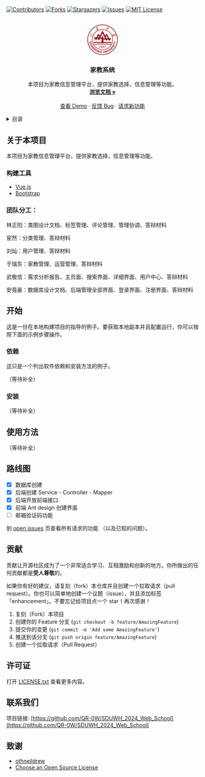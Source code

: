 

<div id="top"></div>

<!--
*** 感谢查看我们的最佳 README 模板，如果你有好的建议，请复刻（fork）本仓库并且创建一个
*** 拉取请求（pull request），或者直接创建一个带「enhancement」标签的议题（issue）。
*** 不要忘记给该项目点一个 star！
*** 再次感谢！现在快去创建一些了不起的东西吧！:D
-->



<!-- 项目 SHIELDS -->
<!--
*** 我们使用了 markdown 「参考风格」的链接以便于阅读。
*** 参考链接是用方括号 [ ] 包围起来的，而非 圆括号 ( )。
*** 请到文档末尾查看 contributors-url、forks-url 等变量的声明。这是一种可选的简洁语法，你可能会想要使用。
*** https://www.markdownguide.org/basic-syntax/#reference-style-links
-->
[![Contributors][contributors-shield]][contributors-url]
[![Forks][forks-shield]][forks-url]
[![Stargazers][stars-shield]][stars-url]
[![Issues][issues-shield]][issues-url]
[![MIT License][license-shield]][license-url]



<!-- 项目 LOGO -->
<br />

<div align="center">
  <a href="https://github.com/QR-0W/SDUWH_2024_Web_School">
    <img src="./assets/校徽.png" alt="Logo" width="80" height="80">
  </a>

<h3 align="center">家教系统</h3>

  <p align="center">
    本项目为家教信息管理平台，提供家教选择，信息管理等功能。
    <br />
    <a href="https://github.com/QR-0W/SDUWH_2024_Web_School"><strong>浏览文档 »</strong></a>
    <br />
    <br />
    <a href="https://github.com/QR-0W/SDUWH_2024_Web_School">查看 Demo</a>
    ·
    <a href="https://github.com/QR-0W/SDUWH_2024_Web_School/issues">反馈 Bug</a>
    ·
    <a href="https://github.com/QR-0W/SDUWH_2024_Web_School/issues">请求新功能</a>
  </p>


</div>



<!-- 目录 -->

<details>
  <summary>目录</summary>
  <ol>
    <li>
      <a href="#关于本项目">关于本项目</a>
      <ul>
        <li><a href="#构建工具">构建工具</a></li>
      </ul>
    </li>
    <li>
      <a href="#开始">开始</a>
      <ul>
        <li><a href="#依赖">依赖</a></li>
        <li><a href="#安装">安装</a></li>
      </ul>
    </li>
    <li><a href="#使用方法">使用方法</a></li>
    <li><a href="#路线图">路线图</a></li>
    <li><a href="#贡献">贡献</a></li>
    <li><a href="#许可证">许可证</a></li>
    <li><a href="#联系我们">联系我们</a></li>
    <li><a href="#致谢">致谢</a></li>
  </ol>
</details>



<!-- 关于本项目 -->

## 关于本项目

本项目为家教信息管理平台，提供家教选择，信息管理等功能。





### 构建工具

* [Vue.js](https://vuejs.org/)
* [Bootstrap](https://getbootstrap.com)



### 			团队分工：​							

林正阳：类图设计文档、标签管理、评论管理、管理协调、答辩材料​		

宦然：分类管理、答辩材料​							

刘灿：用户管理、答辩材料​			

于瑞东：家教管理、运营管理、答辩材料​							

武敬信：需求分析报告、主页面、搜索界面、详细界面、用户中心、答辩材料

安竟豪：数据库设计文档、后端管理全部界面、登录界面、注册界面、答辩材料




<!-- 开始 -->

## 开始

这是一份在本地构建项目的指导的例子。要获取本地副本并且配置运行，你可以按照下面的示例步骤操作。

### 依赖

这只是一个列出软件依赖和安装方法的例子。

（等待补全）



### 安装

（等待补全）





<!-- 使用方法 示例 -->

## 使用方法

（等待补全）





<!-- 路线图 -->

## 路线图

- [x] 数据库创建
- [x] 后端创建 Service - Controller - Mapper 
- [x] 后端开放前端接口
- [x] 前端 Ant design 创建界面
- [ ] 邮箱验证码功能

到 [open issues](https://github.com/QR-0W/SDUWH_2024_Web_School/issues) 页查看所有请求的功能 （以及已知的问题）。





<!-- 贡献 -->

## 贡献

贡献让开源社区成为了一个非常适合学习、互相激励和创新的地方。你所做出的任何贡献都是**受人尊敬**的。

如果你有好的建议，请复刻（fork）本仓库并且创建一个拉取请求（pull request）。你也可以简单地创建一个议题（issue），并且添加标签「enhancement」。不要忘记给项目点一个 star！再次感谢！

1. 复刻（Fork）本项目
2. 创建你的 Feature 分支 (`git checkout -b feature/AmazingFeature`)
3. 提交你的变更 (`git commit -m 'Add some AmazingFeature'`)
4. 推送到该分支 (`git push origin feature/AmazingFeature`)
5. 创建一个拉取请求（Pull Request）





<!-- 许可证 -->

## 许可证

打开 [LICENSE.txt](LICENSE.txt) 查看更多内容。





<!-- 联系我们 -->

## 联系我们

项目链接: [https://github.com/QR-0W/SDUWH_2024_Web_School](https://github.com/QR-0W/SDUWH_2024_Web_School)





<!-- 致谢 -->

## 致谢

* [othneildrew](https://github.com/othneildrew/Best-README-Template)
* [Choose an Open Source License](https://choosealicense.com)

  





<!-- MARKDOWN 链接 & 图片 -->
<!-- https://www.markdownguide.org/basic-syntax/#reference-style-links -->

[contributors-shield]: https://img.shields.io/github/contributors/QR-0W/SDUWH_2024_Web_School?style=for-the-badge
[contributors-url]: https://github.com/QR-0W/SDUWH_2024_Web_School/graphs/contributors
[forks-shield]: https://img.shields.io/github/forks/QR-0W/SDUWH_2024_Web_School?style=for-the-badge
[forks-url]: https://github.com/QR-0W/SDUWH_2024_Web_School/network/members
[stars-shield]: https://img.shields.io/github/stars/QR-0W/SDUWH_2024_Web_School?style=for-the-badge
[stars-url]: https://github.com/QR-0W/SDUWH_2024_Web_School/stargazers
[issues-shield]: https://img.shields.io/github/issues/QR-0W/SDUWH_2024_Web_School?style=for-the-badge
[issues-url]: https://github.com/QR-0W/SDUWH_2024_Web_School/issues
[license-shield]: https://img.shields.io/github/license/QR-0W/SDUWH_2024_Web_School?style=for-the-badge
[license-url]: https://github.com/QR-0W/SDUWH_2024_Web_School/blob/master/license.txt
[linkedin-shield]: https://img.shields.io/badge/-LinkedIn-black.svg?style=for-the-badge&logo=linkedin&colorB=555
[linkedin-url]: https://linkedin.com/in/linkedin_username
[product-screenshot]: images/screenshot.png













